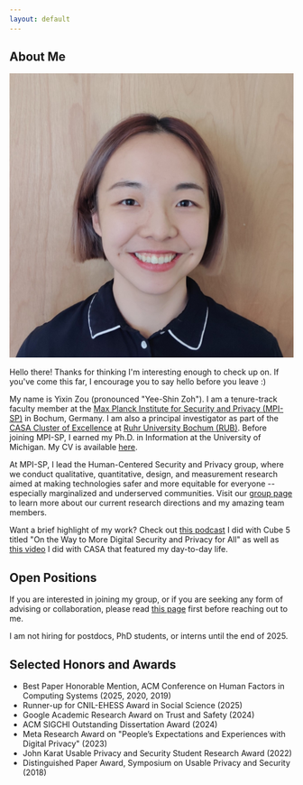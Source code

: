 ```yaml
---
layout: default
---
```


## About Me

<img class="profile-picture" src="profile.jpg">

Hello there! Thanks for thinking I'm interesting enough to check up on. If you've come this far, I encourage you to say hello before you leave :)

My name is Yixin Zou (pronounced "Yee-Shin Zoh"). I am a tenure-track faculty member at the <a href="https://www.mpi-sp.org/">Max Planck Institute for Security and Privacy (MPI-SP)</a> in Bochum, Germany. I am also a principal investigator as part of the <a href="https://casa.rub.de/en/">CASA Cluster of Excellence</a> at <a href="https://www.ruhr-uni-bochum.de/en">Ruhr University Bochum (RUB)</a>. Before joining MPI-SP, I earned my Ph.D. in Information at the University of Michigan. My CV is available <a target="_blank" href="https://yixinzou.github.io/zou-cv.pdf">here</a>.

At MPI-SP, I lead the Human-Centered Security and Privacy group, where we conduct qualitative, quantitative, design, and measurement research aimed at making technologies safer and more equitable for everyone -- especially marginalized and underserved communities. Visit our <a href="https://yixinzou.github.io/group">group page</a> to learn more about our current research directions and my amazing team members.

Want a brief highlight of my work? Check out <a href="https://www.youtube.com/watch?v=emCIKFIbfso">this podcast</a> I did with Cube 5 titled "On the Way to More Digital Security and Privacy for All" as well as <a href="https://www.youtube.com/watch?v=2yvcE22QJ38">this video</a> I did with CASA that featured my day-to-day life. 

## Open Positions

If you are interested in joining my group, or if you are seeking any form of advising or collaboration, please read <a href="https://yixinzou.github.io/joinus">this page</a>  first before reaching out to me.

I am not hiring for postdocs, PhD students, or interns until the end of 2025. 

## Selected Honors and Awards

<ul>
<li>Best Paper Honorable Mention, ACM Conference on Human Factors in Computing Systems (2025, 2020, 2019)</li>
<li>Runner-up for CNIL-EHESS Award in Social Science (2025)</li>
<li>Google Academic Research Award on Trust and Safety (2024)</li>
<li>ACM SIGCHI Outstanding Dissertation Award (2024)</li>
<li>Meta Research Award on "People’s Expectations and Experiences with Digital Privacy" (2023)</li>
<li>John Karat Usable Privacy and Security Student Research Award (2022)</li>
<li>Distinguished Paper Award, Symposium on Usable Privacy and Security (2018)</li>
</ul>

